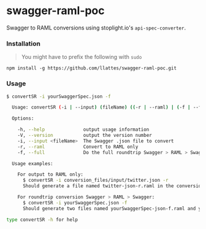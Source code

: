 # swagger-raml-poc

Swagger to RAML conversions using stoplight.io's `api-spec-converter`.

### Installation

> You might have to prefix the following with `sudo`

```
npm install -g https://github.com/llattes/swagger-raml-poc.git
```

### Usage

```bash
$ convertSR -i yourSwaggerSpec.json -f

  Usage: convertSR (-i | --input) (fileName) ((-r | --raml) | (-f | --full))

  Options:

    -h, --help              output usage information
    -V, --version           output the version number
    -i, --input <fileName>  The Swagger .json file to convert
    -r, --raml              Convert to RAML only
    -f, --full              Do the full roundtrip Swagger > RAML > Swagger

  Usage examples:

    For output to RAML only:
      $ convertSR -i conversion_files/input/twitter.json -r
      Should generate a file named twitter-json-r.raml in the conversion_files/input directory

    For roundtrip conversion Swagger > RAML > Swagger:
      $ convertSR -i yourSwaggerSpec.json -f
      Should generate two files named yourSwaggerSpec-json-f.raml and yourSwaggerSpec-json-f.json

type convertSR -h for help
```
